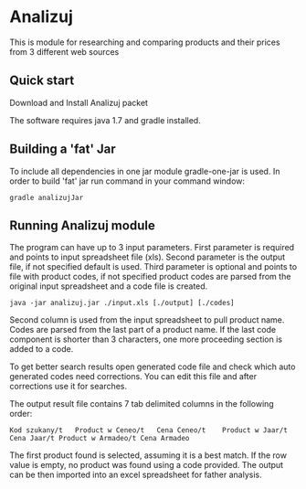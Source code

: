 # Analizuj
This is module for researching and comparing products and their prices from 3 different web sources

## Quick start

Download and Install Analizuj packet

The software requires java 1.7 and gradle installed.

## Building a 'fat' Jar

To include all dependencies in one jar module gradle-one-jar is used.
In order to build 'fat' jar run command in your command window:

    gradle analizujJar

## Running Analizuj module

The program can have up to 3 input parameters.
First parameter is required and points to input spreadsheet file (xls).
Second parameter is the output file, if not specified default is used.
Third parameter is optional and points to file with product codes, if not specified product codes are parsed from the original input spreadsheet and a code file is created.


    java -jar analizuj.jar ./input.xls [./output] [./codes]
    
Second column is used from the input spreadsheet to pull product name.
Codes are parsed from the last part of a product name.
If the last code component is shorter than 3 characters, one more proceeding section is added to a code.

To get better search results open generated code file and check which auto generated codes need corrections.
You can edit this file and after corrections use it for searches.

The output result file contains 7 tab delimited columns in the following order:

    Kod szukany/t	Product w Ceneo/t	Cena Ceneo/t	Product w Jaar/t	Cena Jaar/t	Product w Armadeo/t	Cena Armadeo
    
The first product found is selected, assuming it is a best match.
If the row value is empty, no product was found using a code provided.
The output can be then imported into an excel spreadsheet for father analysis.
